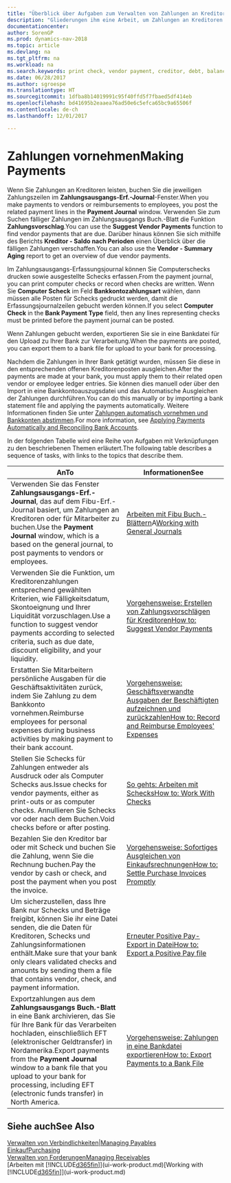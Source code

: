 ```yaml
---
title: "Überblick über Aufgaben zum Verwalten von Zahlungen an Kreditoren"
description: "Gliederungen ihm eine Arbeit, um Zahlungen an Kreditoren oder zu den Gläubigern, einschließlich Buchungszahlungszeilen und das Anzeigen einer Übersicht über den fälligen Saldo zu verwalten."
documentationcenter: 
author: SorenGP
ms.prod: dynamics-nav-2018
ms.topic: article
ms.devlang: na
ms.tgt_pltfrm: na
ms.workload: na
ms.search.keywords: print check, vendor payment, creditor, debt, balance due, AP
ms.date: 06/28/2017
ms.author: sgroespe
ms.translationtype: HT
ms.sourcegitcommit: 1dfba8b14019991c95f40ffd5f7fbaed5df414eb
ms.openlocfilehash: bd41695b2eaaea76ad50e6c5efca65bc9a65506f
ms.contentlocale: de-ch
ms.lasthandoff: 12/01/2017

---
```

# <a name="making-payments"></a><span data-ttu-id="04e79-103">Zahlungen vornehmen</span><span class="sxs-lookup"><span data-stu-id="04e79-103">Making Payments</span></span>
<span data-ttu-id="04e79-104">Wenn Sie Zahlungen an Kreditoren leisten, buchen Sie die jeweiligen Zahlungszeilen im **Zahlungsausgangs-Erf.-Journal**-Fenster.</span><span class="sxs-lookup"><span data-stu-id="04e79-104">When you make payments to vendors or reimbursements to employees, you post the related payment lines in the **Payment Journal** window.</span></span> <span data-ttu-id="04e79-105">Verwenden Sie zum Suchen fälliger Zahlungen im Zahlungsausgangs Buch.-Blatt die Funktion **Zahlungsvorschlag**.</span><span class="sxs-lookup"><span data-stu-id="04e79-105">You can use the **Suggest Vendor Payments** function to find vendor payments that are due.</span></span> <span data-ttu-id="04e79-106">Darüber hinaus können Sie sich mithilfe des Berichts **Kreditor - Saldo nach Perioden** einen Überblick über die fälligen Zahlungen verschaffen.</span><span class="sxs-lookup"><span data-stu-id="04e79-106">You can also use the **Vendor - Summary Aging** report to get an overview of due vendor payments.</span></span>

<span data-ttu-id="04e79-107">Im Zahlungsausgangs-Erfassungsjournal können Sie Computerschecks drucken sowie ausgestellte Schecks erfassen.</span><span class="sxs-lookup"><span data-stu-id="04e79-107">From the payment journal, you can print computer checks or record when checks are written.</span></span> <span data-ttu-id="04e79-108">Wenn Sie **Computer Scheck** im Feld **Bankkontozahlungsart** wählen, dann müssen alle Posten für Schecks gedruckt werden, damit die Erfassungsjournalzeilen gebucht werden können.</span><span class="sxs-lookup"><span data-stu-id="04e79-108">If you select **Computer Check** in the **Bank Payment Type** field, then any lines representing checks must be printed before the payment journal can be posted.</span></span>

<span data-ttu-id="04e79-109">Wenn Zahlungen gebucht werden, exportieren Sie sie in eine Bankdatei für den Upload zu Ihrer Bank zur Verarbeitung.</span><span class="sxs-lookup"><span data-stu-id="04e79-109">When the payments are posted, you can export them to a bank file for upload to your bank for processing.</span></span>

<span data-ttu-id="04e79-110">Nachdem die Zahlungen in Ihrer Bank getätigt wurden, müssen Sie diese in den entsprechenden offenen Kreditorenposten ausgleichen.</span><span class="sxs-lookup"><span data-stu-id="04e79-110">After the payments are made at your bank, you must apply them to their related open vendor or employee ledger entries.</span></span> <span data-ttu-id="04e79-111">Sie können dies manuell oder über den Import in eine Bankkontoauszugsdatei und das Automatische Ausgleichen der Zahlungen durchführen.</span><span class="sxs-lookup"><span data-stu-id="04e79-111">You can do this manually or by importing a bank statement file and applying the payments automatically.</span></span> <span data-ttu-id="04e79-112">Weitere Informationen finden Sie unter [Zahlungen automatisch vornehmen und Bankkonten abstimmen](receivables-apply-payments-auto-reconcile-bank-accounts.md).</span><span class="sxs-lookup"><span data-stu-id="04e79-112">For more information, see [Applying Payments Automatically and Reconciling Bank Accounts](receivables-apply-payments-auto-reconcile-bank-accounts.md).</span></span>

<span data-ttu-id="04e79-113">In der folgenden Tabelle wird eine Reihe von Aufgaben mit Verknüpfungen zu den beschriebenen Themen erläutert.</span><span class="sxs-lookup"><span data-stu-id="04e79-113">The following table describes a sequence of tasks, with links to the topics that describe them.</span></span>

| <span data-ttu-id="04e79-114">An</span><span class="sxs-lookup"><span data-stu-id="04e79-114">To</span></span> | <span data-ttu-id="04e79-115">Informationen</span><span class="sxs-lookup"><span data-stu-id="04e79-115">See</span></span> |
| --- | --- |
|<span data-ttu-id="04e79-116">Verwenden Sie das Fenster **Zahlungsausgangs-Erf.-Journal**, das auf dem Fibu-Erf.-Journal basiert, um Zahlungen an Kreditoren oder für Mitarbeiter zu buchen.</span><span class="sxs-lookup"><span data-stu-id="04e79-116">Use the **Payment Journal** window, which is a based on the general journal, to post payments to vendors or employees.</span></span>|<span data-ttu-id="04e79-117">[Arbeiten mit Fibu Buch.-Blättern](ui-work-general-journals.md)A</span><span class="sxs-lookup"><span data-stu-id="04e79-117">[Working with General Journals](ui-work-general-journals.md)</span></span>|
| <span data-ttu-id="04e79-118">Verwenden Sie die Funktion, um Kreditorenzahlungen entsprechend gewählten Kriterien, wie Fälligkeitsdatum, Skontoeignung und Ihrer Liquidität vorzuschlagen.</span><span class="sxs-lookup"><span data-stu-id="04e79-118">Use a function to suggest vendor payments according to selected criteria, such as due date, discount eligibility, and your liquidity.</span></span> |[<span data-ttu-id="04e79-119">Vorgehensweise: Erstellen von Zahlungsvorschlägen für Kreditoren</span><span class="sxs-lookup"><span data-stu-id="04e79-119">How to: Suggest Vendor Payments</span></span>](payables-how-suggest-vendor-payments.md) |
|<span data-ttu-id="04e79-120">Erstatten Sie Mitarbeitern persönliche Ausgaben für die Geschäftsaktivitäten zurück, indem Sie Zahlung zu dem Bankkonto vornehmen.</span><span class="sxs-lookup"><span data-stu-id="04e79-120">Reimburse employees for personal expenses during business activities by making payment to their bank account.</span></span>|[<span data-ttu-id="04e79-121">Vorgehensweise: Geschäftsverwandte Ausgaben der Beschäftigten aufzeichnen und zurückzahlen</span><span class="sxs-lookup"><span data-stu-id="04e79-121">How to: Record and Reimburse Employees' Expenses</span></span>](finance-how-record-reimburse-employee-expenses.md)|
| <span data-ttu-id="04e79-122">Stellen Sie Schecks für Zahlungen entweder als Ausdruck oder als Computer Schecks aus.</span><span class="sxs-lookup"><span data-stu-id="04e79-122">Issue checks for vendor payments, either as print-outs or as computer checks.</span></span> <span data-ttu-id="04e79-123">Annullieren Sie Schecks vor oder nach dem Buchen.</span><span class="sxs-lookup"><span data-stu-id="04e79-123">Void checks before or after posting.</span></span> |[<span data-ttu-id="04e79-124">So gehts: Arbeiten mit Schecks</span><span class="sxs-lookup"><span data-stu-id="04e79-124">How to: Work With Checks</span></span>](payables-how-work-checks.md) |
| <span data-ttu-id="04e79-125">Bezahlen Sie den Kreditor bar oder mit Scheck und buchen Sie die Zahlung, wenn Sie die Rechnung buchen.</span><span class="sxs-lookup"><span data-stu-id="04e79-125">Pay the vendor by cash or check, and post the payment when you post the invoice.</span></span> |[<span data-ttu-id="04e79-126">Vorgehensweise: Sofortiges Ausgleichen von Einkaufsrechnungen</span><span class="sxs-lookup"><span data-stu-id="04e79-126">How to: Settle Purchase Invoices Promptly</span></span>](finance-how-to-settle-purchase-invoices-promptly.md) |
| <span data-ttu-id="04e79-127">Um sicherzustellen, dass Ihre Bank nur Schecks und Beträge freigibt, können Sie ihr eine Datei senden, die die Daten für Kreditoren, Schecks und Zahlungsinformationen enthält.</span><span class="sxs-lookup"><span data-stu-id="04e79-127">Make sure that your bank only clears validated checks and amounts by sending them a file that contains vendor, check, and payment information.</span></span> |[<span data-ttu-id="04e79-128">Erneuter Positive Pay-Export in Datei</span><span class="sxs-lookup"><span data-stu-id="04e79-128">How to: Export a Positive Pay file</span></span>](finance-how-positive-pay.md) |
|<span data-ttu-id="04e79-129">Exportzahlungen aus dem **Zahlungsausgangs Buch.-Blatt** in eine Bank archivieren, das Sie für Ihre Bank für das Verarbeiten hochladen, einschließlich EFT (elektronischer Geldtransfer) in Nordamerika.</span><span class="sxs-lookup"><span data-stu-id="04e79-129">Export payments from the **Payment Journal** window to a bank file that you upload to your bank for processing, including EFT (electronic funds transfer) in North America.</span></span> |[<span data-ttu-id="04e79-130">Vorgehensweise: Zahlungen in eine Bankdatei exportieren</span><span class="sxs-lookup"><span data-stu-id="04e79-130">How to: Export Payments to a Bank File</span></span>](payables-how-export-payments-bank-file.md)|  

## <a name="see-also"></a><span data-ttu-id="04e79-131">Siehe auch</span><span class="sxs-lookup"><span data-stu-id="04e79-131">See Also</span></span>
[<span data-ttu-id="04e79-132">Verwalten von Verbindlichkeiten|</span><span class="sxs-lookup"><span data-stu-id="04e79-132">Managing Payables</span></span>](payables-manage-payables.md)  
[<span data-ttu-id="04e79-133">Einkauf</span><span class="sxs-lookup"><span data-stu-id="04e79-133">Purchasing</span></span>](purchasing-manage-purchasing.md)  
[<span data-ttu-id="04e79-134">Verwalten von Forderungen</span><span class="sxs-lookup"><span data-stu-id="04e79-134">Managing Receivables</span></span>](receivables-manage-receivables.md)  
<span data-ttu-id="04e79-135">[Arbeiten mit [!INCLUDE[d365fin](includes/d365fin_md.md)]](ui-work-product.md)</span><span class="sxs-lookup"><span data-stu-id="04e79-135">[Working with [!INCLUDE[d365fin](includes/d365fin_md.md)]](ui-work-product.md)</span></span>  

